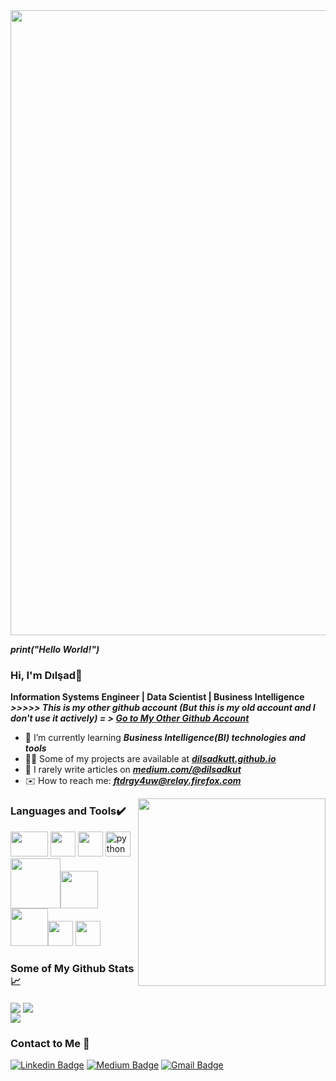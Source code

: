 
<img src="https://images.squarespace-cdn.com/content/v1/5a2a067e8dd04151f6e8250d/1526688519736-AZLJWN3JO7FZVX0RF05D/Final-GIF.gif?format=2500w" width=1000>

***print("Hello World!")*** <br>
### Hi, I'm Dılşad👋 
**Information Systems Engineer | Data Scientist | Business Intelligence** <br>
***>>>>> This is my other github account (But this is my old account and I don't use it actively) = > <a href='https://github.com/dilsadkut'> Go to My Other Github Account</a>*** 
- 🌴 I’m currently learning ***Business Intelligence(BI) technologies and tools***
- 👨‍💻 Some of my projects are available at ***<a href="https://dilsadkutt.github.io">dilsadkutt.github.io</a>***
- 📝 I rarely write articles on ***[medium.com/@dilsadkut](https://medium.com/@dilsadkut)***
- ✉️ How to reach me: ***ftdrgy4uw@relay.firefox.com***

<img align=right src="https://indoanalytica.com/static/images/data-science-1.gif" width="300">

### Languages and Tools✔️ 
<img src="https://camo.githubusercontent.com/78c64bf530da9cdf77a80a0afa221ad1e3d533a963bef130a47c6009bdd028f5/68747470733a2f2f63646e2e737667706f726e2e636f6d2f6c6f676f732f7461626c6561752e737667" width="60" height="40"/>  <img src="https://i1.wp.com/www.bconcepts.pt/wp-content/uploads/2019/04/PowerBI-Logo.png?fit=350%2C350&ssl=1" width="40" height="40"/> <img src="https://camo.githubusercontent.com/f6f16d10d07a5a34951a03140820ef7bd9db9da03fd7677b83dd37eefee3df2b/68747470733a2f2f7777772e6b6e696d652e636f6d2f66696c65732f6b6e696d655f6c6f676f5f6769746875625f34307834305f346c61796572732e706e67" width="40" height="40"/> 
<img src="https://raw.githubusercontent.com/gilbarbara/logos/c122ccfcfdb15d9958a85696ff2460ac3b01f8ca/logos/python.svg" alt="python" width="40" height="40"/> <img src = https://miro.medium.com/max/765/1*cyXCE-JcBelTyrK-58w6_Q.png width = '80'><img src = https://www.freecodecamp.org/news/content/images/2020/07/pandas-logo.png width='60'> <img src = https://matplotlib.org/3.2.1/_images/sphx_glr_logos2_003.png width='60'><img src="https://ih1.redbubble.net/image.522683973.1990/st,small,507x507-pad,600x600,f8f8f8.u1.jpg" width="40" height="40"/> <img src="https://www.svgrepo.com/show/303229/microsoft-sql-server-logo.svg" width="40" height="40"/> 

### Some of My Github Stats📈
<img align="center" src="https://github-readme-stats.vercel.app/api/top-langs/?username=dilsadkutt&layout=compact&count_private=true&theme=merko" /> 
<img align="center" src="https://github-readme-stats.vercel.app/api?username=dilsadkutt&include_all_commits=true&show_icons=true&theme=merko" /> <br>
<img align="center" src="https://komarev.com/ghpvc/?username=dilsadkutt&style=flat-square&color=green" />
     
 ### Contact to Me 💬   
[![Linkedin Badge](https://img.shields.io/badge/LinkedIn-0077B5?style=for-the-badge&logo=linkedin&logoColor=white)](https://www.linkedin.com/in/dilsadkut/)
[![Medium Badge](https://img.shields.io/badge/Medium-12100E?style=for-the-badge&logo=medium&logoColor=white)](https://medium.com/@dilsadkut)
[![Gmail Badge](https://img.shields.io/badge/Gmail-D14836?style=for-the-badge&logo=gmail&logoColor=white&link=mailto:ftdrgy4uw@relay.firefox.com)](mailto:ftdrgy4uw@relay.firefox.com)



